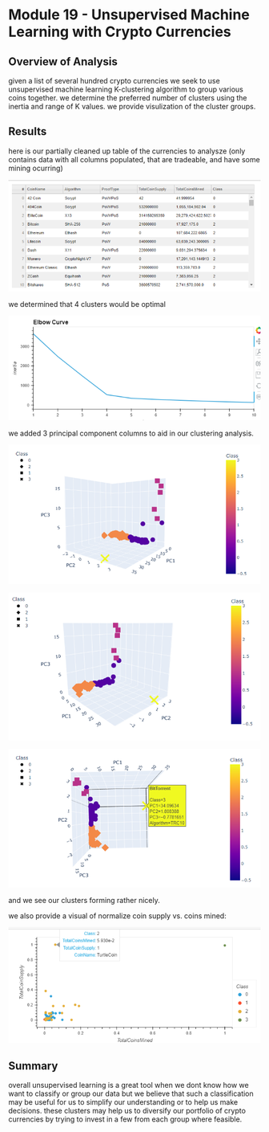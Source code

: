 # Module 19 - Unsupervised Machine Learning with Crypto Currencies 
## Overview of Analysis
given a list of several hundred crypto currencies we seek to use unsupervised machine learning K-clustering algorithm to group various coins together. 
we determine the preferred number of clusters using the inertia and range of K values. we provide visulization of the cluster groups. 

## Results

here is our partially cleaned up table of the currencies to analysze (only contains data with all columns populated, that are tradeable, and have some mining ocurring)

![](resources/Clustered_DF_Table.png)

we determined that 4 clusters would be optimal

![](resources/Elbow_Curve.png)

we added 3 principal component columns to aid in our clustering analysis. 

![](resources/3D_Plot_1.png)

![](resources/3D_Plot_2.png)

![](resources/3D_Plot_3.png)

and we see our clusters forming rather nicely. 

we also provide a visual of normalize coin supply vs. coins mined:

![](resources/2D_normalized_coins_graph.png)

## Summary
overall unsupervised learning is a great tool when we dont know how we want to classify or group our data but we believe that such a classification may be useful for us to simplify our understanding or to help us make decisions. 
these clusters may help us to diversify our portfolio of crypto currencies by trying to invest in a few from each group where feasible. 